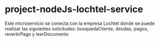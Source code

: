 # project-nodeJs-lochtel-service
Este microservicio se conecta con la empresa Lochtel donde se puede realizar las siguientes solicitudes: busquedaCliente, deudas, pagos,  revertirPago y leerDocumento
